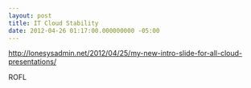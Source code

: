 ```yaml
---
layout: post
title: IT Cloud Stability
date: 2012-04-26 01:17:00.000000000 -05:00
---
```

http://lonesysadmin.net/2012/04/25/my-new-intro-slide-for-all-cloud-presentations/

ROFL
